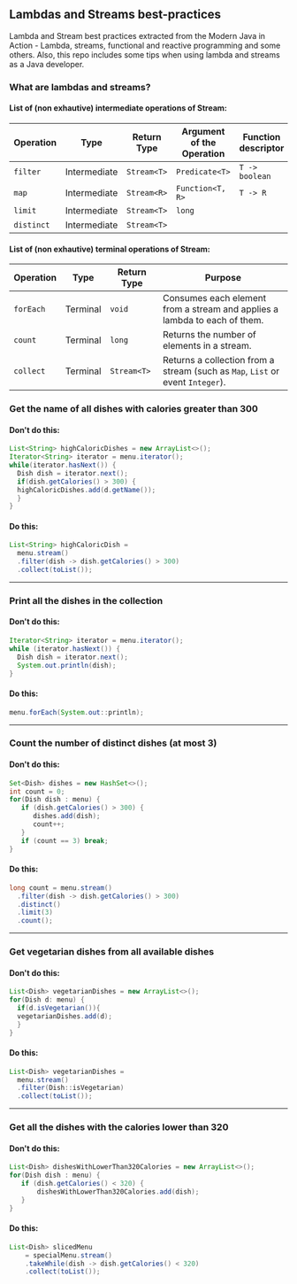 ## Lambdas and Streams best-practices

Lambda and Stream best practices extracted from the Modern Java in Action - Lambda, streams, functional and reactive programming and some others. Also, this repo includes some tips when using lambda and streams as a Java developer.

### What are lambdas and streams?

#### List of (non exhautive) intermediate operations of Stream:
| Operation        | Type           | Return Type  | Argument of the Operation | Function descriptor |
| ---------------- |----------------| -------------| ------------------------- | ------------------- |
| `filter`      | Intermediate | `Stream<T>` | `Predicate<T>` | `T -> boolean` |
| `map`      | Intermediate | `Stream<R>` | `Function<T, R>` | `T -> R` |
| `limit`      | Intermediate | `Stream<T>` | `long` | |
| `distinct`      | Intermediate | `Stream<T>` |  | |

#### List of (non exhautive) terminal operations of Stream:

| Operation        | Type           | Return Type  | Purpose |
| ---------------- |----------------| -------------| ------------------------- |
| `forEach`      | Terminal | `void` | Consumes each element from a stream and applies a lambda to each of them.|
| `count`      | Terminal | `long` | Returns the number of elements in a stream.|
| `collect`      | Terminal | `Stream<T>` | Returns a collection from a stream (such as `Map`, `List` or event `Integer`). |

### Get the name of all dishes with calories greater than 300
#### Don't do this:
```java
List<String> highCaloricDishes = new ArrayList<>();
Iterator<String> iterator = menu.iterator();
while(iterator.hasNext()) {
  Dish dish = iterator.next();
  if(dish.getCalories() > 300) {
  highCaloricDishes.add(d.getName());
  }
}
```

#### Do this:

```java
List<String> highCaloricDish =
  menu.stream()
  .filter(dish -> dish.getCalories() > 300)
  .collect(toList());
```
---
### Print all the dishes in the collection
#### Don't do this:
```java
Iterator<String> iterator = menu.iterator();
while (iterator.hasNext()) {
  Dish dish = iterator.next();
  System.out.println(dish);
}
```

#### Do this:
```java
menu.forEach(System.out::println);
```
---
### Count the number of distinct dishes (at most 3)
#### Don't do this:
```java
Set<Dish> dishes = new HashSet<>();
int count = 0;
for(Dish dish : menu) {
   if (dish.getCalories() > 300) {
      dishes.add(dish);
      count++;
   }
   if (count == 3) break;
}

```
#### Do this:
```java
long count = menu.stream()
  .filter(dish -> dish.getCalories() > 300)
  .distinct()
  .limit(3)
  .count();
```
---
### Get vegetarian dishes from all available dishes
#### Don't do this:
```java
List<Dish> vegetarianDishes = new ArrayList<>();
for(Dish d: menu) {
  if(d.isVegetarian()){
  vegetarianDishes.add(d);
  }
}
```

#### Do this:
```java
List<Dish> vegetarianDishes =
  menu.stream()
  .filter(Dish::isVegetarian)
  .collect(toList());
```
---
### Get all the dishes with the calories lower than 320
#### Don't do this:
```java
List<Dish> dishesWithLowerThan320Calories = new ArrayList<>();
for(Dish dish : menu) {
   if (dish.getCalories() < 320) {
       dishesWithLowerThan320Calories.add(dish);
   }	
}
```
#### Do this:
```java
List<Dish> slicedMenu
 	= specialMenu.stream()
 	.takeWhile(dish -> dish.getCalories() < 320)
 	.collect(toList());
```
